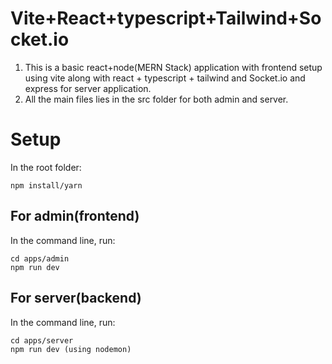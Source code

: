 # Vite+React+typescript+Tailwind+Socket.io

1. This is a basic react+node(MERN Stack) application with frontend setup using vite along with react + typescript + tailwind and
Socket.io and express for server application.
1. All the main files lies in the src folder for both admin and server.

# Setup
In the root folder:
```
npm install/yarn
```

## For admin(frontend)
In the command line, run:
```
cd apps/admin
npm run dev
```

## For server(backend)
In the command line, run:
```
cd apps/server
npm run dev (using nodemon)
```

